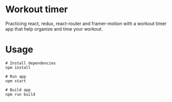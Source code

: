 # Workout timer

Practicing react, redux, react-router and framer-motion with a workout timer app that help organize and time your workout.

# Usage

```
# Install dependencies
npm install
```

```
# Run app
npm start
```

```
# Build app
npm run build
```
